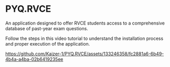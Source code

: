 # PYQ.RVCE
An application designed to offer RVCE students access to a comprehensive database of past-year exam questions.

Follow the steps in this video tutorial to understand the installation process and proper execution of the application.

https://github.com/Kaizer-1/PYQ.RVCE/assets/133246358/fc2881a6-6b49-4b4a-a4ba-02b6419235ee
